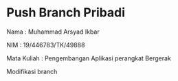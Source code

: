 # Push Branch Pribadi

Nama : Muhammad Arsyad Ikbar

NIM : 19/446783/TK/49888

Mata Kuliah : Pengembangan Aplikasi perangkat Bergerak

Modifikasi branch
